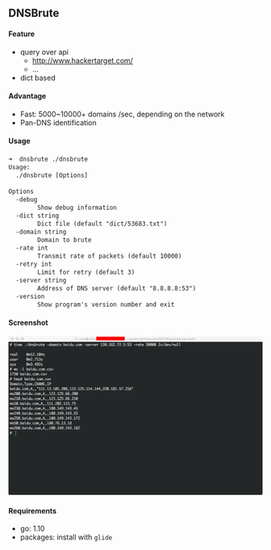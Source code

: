 ## DNSBrute

#### Feature

- query over api
    - http://www.hackertarget.com/
    - ...
- dict based

#### Advantage

- Fast: 5000~10000+ domains /sec, depending on the network
- Pan-DNS identification

#### Usage

```
➜  dnsbrute ./dnsbrute
Usage:
  ./dnsbrute [Options]

Options
  -debug
    	Show debug information
  -dict string
    	Dict file (default "dict/53683.txt")
  -domain string
    	Domain to brute
  -rate int
    	Transmit rate of packets (default 10000)
  -retry int
    	Limit for retry (default 3)
  -server string
    	Address of DNS server (default "8.8.8.8:53")
  -version
    	Show program's version number and exit
```

#### Screenshot

![Screenshot](screenshot.png)

#### Requirements

- go: 1.10
- packages: install with `glide`
